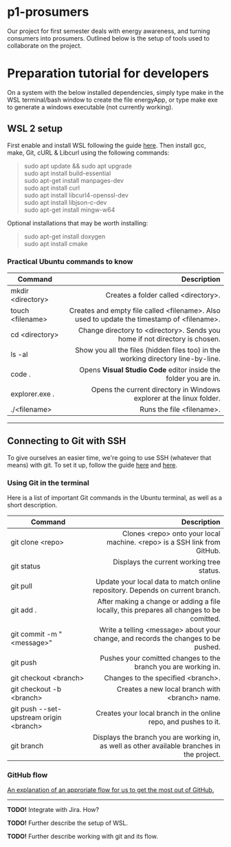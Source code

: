 # p1-prosumers
Our project for first semester deals with energy awareness, and turning consumers into prosumers.
Outlined below is the setup of tools used to collaborate on the project.

## 

# Preparation tutorial for developers
On a system with the below installed dependencies, simply type make in the WSL terminal/bash window to create the file energyApp, or type make exe to generate a windows executable (not currently working).

## WSL 2 setup
First enable and install WSL following the guide [here](https://docs.microsoft.com/en-us/windows/wsl/install-win10).
Then install gcc, make, Git, cURL & Libcurl using the following commands:
> sudo apt update && sudo apt upgrade  
> sudo apt install build-essential  
> sudo apt-get install manpages-dev  
> sudo apt install curl  
> sudo apt install libcurl4-openssl-dev  
> sudo apt install libjson-c-dev  
> sudo apt-get install mingw-w64

Optional installations that may be worth installing:
> sudo apt-get install doxygen  
> sudo apt install cmake

### Practical Ubuntu commands to know
| Command | Description |
|---|--:|
| mkdir \<directory> | Creates a folder called \<directory>. |
| touch \<filename> | Creates and empty file called \<filename>. Also used to update the timestamp of \<filename>. |
| cd \<directory> | Change directory to \<directory>. Sends you home if not directory is chosen. |
| ls -al | Show you all the files (hidden files too) in the working directory line-by-line. |
| code . | Opens **Visual Studio Code** editor inside the folder you are in. |
| explorer.exe . | Opens the current directory in Windows explorer at the linux folder. |
| ./\<filename> | Runs the file \<filename>. |

***

## Connecting to Git with SSH
To give ourselves an easier time, we're going to use SSH (whatever that means) with git.
To set it up, follow the guide [here](https://docs.github.com/en/free-pro-team@latest/github/authenticating-to-github/generating-a-new-ssh-key-and-adding-it-to-the-ssh-agent) and [here](https://docs.github.com/en/free-pro-team@latest/github/authenticating-to-github/adding-a-new-ssh-key-to-your-github-account).

### Using Git in the terminal
Here is a list of important Git commands in the Ubuntu terminal, as well as a short description. 

| Command | Description |
|---|--:|
| git clone \<repo> | Clones \<repo> onto your local machine. \<repo> is a SSH link from GitHub. |
| git status | Displays the current working tree status. |
| git pull | Update your local data to match online repository. Depends on current branch. |
| git add . | After making a change or adding a file locally, this prepares all changes to be comitted. |
| git commit -m "\<message>" | Write a telling \<message> about your change, and records the changes to be pushed. |
| git push | Pushes your comitted changes to the branch you are working in. |
| git checkout \<branch> | Changes to the specified \<branch>. |
| git checkout -b \<branch> | Creates a new local branch with \<branch> name. |
| git push --set-upstream origin \<branch> | Creates your local branch in the online repo, and pushes to it. |
| git branch | Displays the branch you are working in, as well as other available branches in the project. |

### GitHub flow
[An explanation of an approriate flow for us to get the most out of GitHub.](https://guides.github.com/introduction/flow/)

***

**TODO!** Integrate with Jira. How?

**TODO!** Further describe the setup of WSL.

**TODO!** Further describe working with git and its flow.
